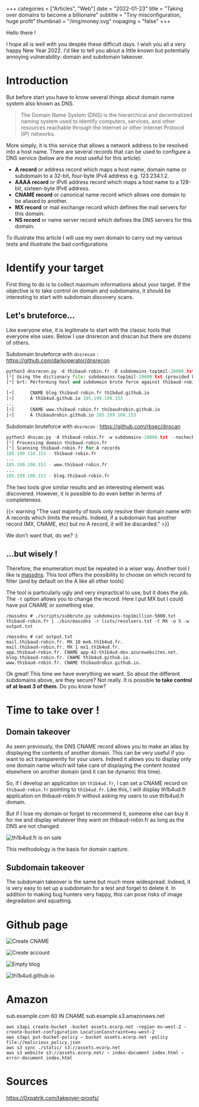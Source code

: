 +++
categories = ["Articles", "Web"]
date = "2022-01-23"
title = "Taking over domains to become a billionaire"
subtitle = "Tiny misconfiguration, huge profit"
thumbnail = "/img/money.svg"
nopaging = "false"
+++

Hello there !

I hope all is well with you despite these difficult days. I wish you all a very happy New Year 2022. I'd like to tell you about a little known but potentially annoying vulnerability: domain and subdomain takeover.

# Introduction

But before start you have to know several things about domain name system also known as DNS.

> The Domain Name System (DNS) is the hierarchical and decentralized naming system used to identify computers, services, and other resources reachable through the Internet or other Internet Protocol (IP) networks.

More simply, it is this service that allows a network address to be resolved into a host name. There are several records that can be used to configure a DNS service (below are the most useful for this article):

- **A record** or address record which maps a host name, domain name or subdomain to a 32-bit, four-byte IPv4 address e.g. 123.234.1.2.
- **AAAA record** or IPv6 address record which maps a host name to a 128-bit, sixteen-byte IPv6 address.
- **CNAME record** or canonical name record which allows one domain to be aliased to another.
- **MX record** or mail exchange record which defines the mail servers for this domain.
- **NS record** or name server record which defines the DNS servers for this domain.

To illustrate this article I will use my own domain to carry out my various tests and illustrate the bad configurations

# Identify your target

First thing to do is to collect maximum informations about your target. If the objective is to take control on domain and subdomains, it should be interesting to start with subdomain discovery scans.

## Let's bruteforce...

Like everyone else, it is legitimate to start with the classic tools that everyone else uses. Below I use dnsrecon and dnscan but there are dozens of others.

Subdomain bruteforce with `dnsrecon` : https://github.com/darkoperator/dnsrecon

```py
python3 dnsrecon.py -d thibaud-robin.fr -D subdomains-top1mil-20000.txt -t brt
[*] Using the dictionary file: subdomains-top1mil-20000.txt (provided by user)
[*] brt: Performing host and subdomain brute force against thibaud-robin.fr...

[+] 	 CNAME blog.thibaud-robin.fr th1b4ud.github.io
[+] 	 A th1b4ud.github.io 185.199.108.153
...
[+] 	 CNAME www.thibaud-robin.fr thibaudrobin.github.io
[+] 	 A thibaudrobin.github.io 185.199.108.153
```

Subdomain bruteforce with `dnsrecon` : https://github.com/rbsec/dnscan

```py
python3 dnscan.py -d thibaud-robin.fr -w subdomains-10000.txt --nocheck
[*] Processing domain thibaud-robin.fr
[*] Scanning thibaud-robin.fr for A records
185.199.110.153 - thibaud-robin.fr            
...
185.199.108.153 - www.thibaud-robin.fr             
...
185.199.108.153 - blog.thibaud-robin.fr                    
```

The two tools give similar results and an interesting element was discovered. However, it is possible to do even better in terms of completeness.

{{< warning "The vast majority of tools only resolve their domain name with A records which limits the results. Indeed, if a subdomain has another record (MX, CNAME, etc) but no A record, it will be discarded." >}}

We don't want that, do we? :)

## ...but wisely !

Therefore, the enumeration must be repeated in a wiser way. Another tool I like is [massdns](https://github.com/blechschmidt/massdns). This tool offers the possibility to choose on which record to filter (and by default on the A like all other tools)

The tool is particularly ugly and very impractical to use, but it does the job. The `-t` option allows you to change the record. Here I put MX but I could have put CNAME or something else.

```
/massdns # ./scripts/subbrute.py subdomains-top1million-5000.txt thibaud-robin.fr | ./bin/massdns -r lists/resolvers.txt -t MX -o S -w output.txt

/massdns # cat output.txt 
mail.thibaud-robin.fr. MX 10 mx6.th1b4ud.fr.
mail.thibaud-robin.fr. MX 1 mx1.th1b4ud.fr.
app.thibaud-robin.fr. CNAME app-42-th1b4ud-dev.azurewebsites.net.
blog.thibaud-robin.fr. CNAME th1b4ud.github.io.
www.thibaud-robin.fr. CNAME thibaudrobin.github.io.
```

Ok great! This time we have everything we want. So about the different subdomains above, are they secure? Not really. It is possible **to take control of at least 3 of them.** Do you know how?

# Time to take over !

## Domain takeover

As seen previously, the DNS CNAME record allows you to make an alias by displaying the contents of another domain. This can be very useful if you want to act transparently for your users. Indeed it allows you to display only one domain name which will take care of displaying the content hosted elsewhere on another domain (and it can be dynamic this time).

So, if I develop an application on `th1b4ud.fr`, I can set a CNAME record on `thibaud-robin.fr` pointing to `th1b4ud.fr`. Like this, I will display th1b4ud.fr application on thibaud-robin.fr without asking my users to use th1b4ud.fr domain. 

But if I lose my domain or forget to recommend it, someone else can buy it for me and display whatever they want on thibaud-robin.fr as long as the DNS are not changed.

![th1b4ud.fr is on sale](2022-01-25-00-29-49.png)

This methodology is the basis for domain capture.

## Subdomain takeover

The subdomain takeover is the same but much more widespread. Indeed, it is very easy to set up a subdomain for a test and forget to delete it. In addition to making bug hunters very happy, this can pose risks of image degradation and squatting.

# Github page

![Create CNAME](2022-01-22-17-33-53.png)

![Create account](2022-01-22-17-35-52.png)

![Empty blog](2022-01-22-17-39-53.png)

![th1b4ud.github.io](2022-01-22-17-39-10.png)

# Amazon


sub.example.com  60  IN   CNAME sub.example.s3.amazonaws.net

```
aws s3api create-bucket -bucket assets.ecorp.net -region eu-west-2 -create-bucket-configuration LocationConstraint=eu-west-2
aws s3api put-bucket-policy — bucket assets.ecorp.net -policy file://malicious_policy.json
aws s3 sync ./static/ s3://assets.ecorp.net
aws s3 website s3://assets.ecorp.net/ — index-document index.html — error-document index.html
```

# Sources

https://0xpatrik.com/takeover-proofs/
